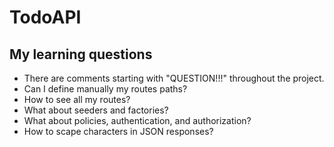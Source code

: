 # TodoAPI

## My learning questions

- There are comments starting with "QUESTION!!!" throughout the project.
- Can I define manually my routes paths?
- How to see all my routes?
- What about seeders and factories?
- What about policies, authentication, and authorization?
- How to scape characters in JSON responses?